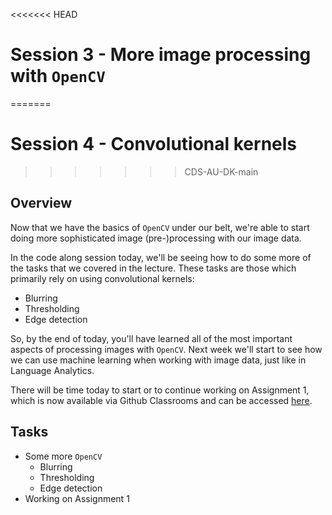 <<<<<<< HEAD
# Session 3 - More image processing with ```OpenCV```
=======
# Session 4 - Convolutional kernels
>>>>>>> CDS-AU-DK-main

## Overview

Now that we have the basics of ```OpenCV``` under our belt, we're able to start doing more sophisticated image (pre-)processing with our image data.

In the code along session today, we'll be seeing how to do some more of the tasks that we covered in the lecture. These tasks are those which primarily rely on using convolutional kernels:

- Blurring
- Thresholding
- Edge detection

So, by the end of today, you'll have learned all of the most important aspects of processing images with ```OpenCV```. Next week we'll start to see how we can use machine learning when working with image data, just like in Language Analytics.

There will be time today to start or to continue working on Assignment 1, which is now available via Github Classrooms and can be accessed [here](https://classroom.github.com/a/BzEQJiKC).

## Tasks

- Some more ```OpenCV```
  - Blurring
  - Thresholding
  - Edge detection
- Working on Assignment 1